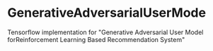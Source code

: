 # GenerativeAdversarialUserMode
Tensorflow implementation for "Generative Adversarial User Model forReinforcement Learning Based Recommendation System"
